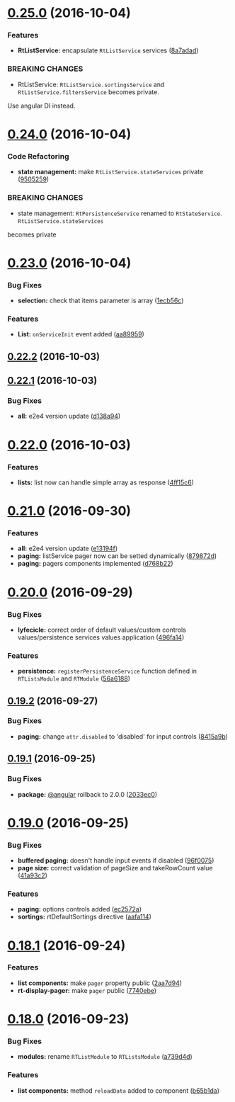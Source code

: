 <a name="0.25.0"></a>
# [0.25.0](https://github.com/fshchudlo/right-angled/compare/0.24.0...v0.25.0) (2016-10-04)


### Features

* **RtListService:** encapsulate `RtListService` services ([8a7adad](https://github.com/fshchudlo/right-angled/commit/8a7adad))


### BREAKING CHANGES

* RtListService: `RtListService.sortingsService` and `RtListService.filtersService` becomes private.

Use  angular DI instead.



<a name="0.24.0"></a>
# [0.24.0](https://github.com/fshchudlo/right-angled/compare/0.23.0...0.24.0) (2016-10-04)


### Code Refactoring

* **state management:** make `RtListService.stateServices` private ([9505259](https://github.com/fshchudlo/right-angled/commit/9505259))


### BREAKING CHANGES

* state management: `RtPersistenceService` renamed to `RtStateService`. `RtListService.stateServices`

becomes private



<a name="0.23.0"></a>
# [0.23.0](https://github.com/fshchudlo/right-angled/compare/0.22.2...v0.23.0) (2016-10-04)


### Bug Fixes

* **selection:** check that items parameter is array ([1ecb56c](https://github.com/fshchudlo/right-angled/commit/1ecb56c))


### Features

* **List:** `onServiceInit` event added ([aa89959](https://github.com/fshchudlo/right-angled/commit/aa89959))



<a name="0.22.2"></a>
## [0.22.2](https://github.com/fshchudlo/right-angled/compare/0.22.1...v0.22.2) (2016-10-03)



<a name="0.22.1"></a>
## [0.22.1](https://github.com/fshchudlo/right-angled/compare/0.22.0...v0.22.1) (2016-10-03)


### Bug Fixes

* **all:** e2e4 version update ([d138a94](https://github.com/fshchudlo/right-angled/commit/d138a94))



<a name="0.22.0"></a>
# [0.22.0](https://github.com/fshchudlo/right-angled/compare/0.21.0...v0.22.0) (2016-10-03)


### Features

* **lists:** list now can handle simple array as response ([4ff15c6](https://github.com/fshchudlo/right-angled/commit/4ff15c6))



<a name="0.21.0"></a>
# [0.21.0](https://github.com/fshchudlo/right-angled/compare/0.20.0...v0.21.0) (2016-09-30)


### Features

* **all:** e2e4 version update ([e13194f](https://github.com/fshchudlo/right-angled/commit/e13194f))
* **paging:** listService pager now can be setted dynamically ([879872d](https://github.com/fshchudlo/right-angled/commit/879872d))
* **paging:** pagers components implemented ([d768b22](https://github.com/fshchudlo/right-angled/commit/d768b22))



<a name="0.20.0"></a>
# [0.20.0](https://github.com/fshchudlo/right-angled/compare/0.19.2...v0.20.0) (2016-09-29)


### Bug Fixes

* **lyfecicle:** correct order of default values/custom controls values/persistence services values application ([496fa14](https://github.com/fshchudlo/right-angled/commit/496fa14))


### Features

* **persistence:** `registerPersistenceService` function defined in `RTListsModule` and `RTModule` ([56a6188](https://github.com/fshchudlo/right-angled/commit/56a6188))



<a name="0.19.2"></a>
## [0.19.2](https://github.com/fshchudlo/right-angled/compare/0.19.1...v0.19.2) (2016-09-27)


### Bug Fixes

* **paging:** change `attr.disabled` to 'disabled' for input controls ([8415a9b](https://github.com/fshchudlo/right-angled/commit/8415a9b))



<a name="0.19.1"></a>
## [0.19.1](https://github.com/fshchudlo/right-angled/compare/0.19.0...v0.19.1) (2016-09-25)


### Bug Fixes

* **package:** [@angular](https://github.com/angular) rollback to 2.0.0 ([2033ec0](https://github.com/fshchudlo/right-angled/commit/2033ec0))



<a name="0.19.0"></a>
# [0.19.0](https://github.com/fshchudlo/right-angled/compare/0.18.1...v0.19.0) (2016-09-25)


### Bug Fixes

* **buffered paging:** doesn't handle input events if disabled ([96f0075](https://github.com/fshchudlo/right-angled/commit/96f0075))
* **page size:** correct validation of pageSize and takeRowCount value ([41a93c2](https://github.com/fshchudlo/right-angled/commit/41a93c2))


### Features

* **paging:** options controls added ([ec2572a](https://github.com/fshchudlo/right-angled/commit/ec2572a))
* **sortings:** rtDefaultSortings directive ([aafa114](https://github.com/fshchudlo/right-angled/commit/aafa114))



<a name="0.18.1"></a>
# [0.18.1](https://github.com/fshchudlo/right-angled/compare/0.18.0...v0.18.1) (2016-09-24)


### Features

* **list components:** make `pager` property public ([2aa7d94](https://github.com/fshchudlo/right-angled/commit/2aa7d94))
* **rt-display-pager:** make `pager` public ([7740ebe](https://github.com/fshchudlo/right-angled/commit/7740ebe))



<a name="0.18.0"></a>
# [0.18.0](https://github.com/fshchudlo/right-angled/compare/0.17.0...v0.18.0) (2016-09-23)


### Bug Fixes

* **modules:** rename `RTListModule` to `RTListsModule` ([a739d4d](https://github.com/fshchudlo/right-angled/commit/a739d4d))


### Features

* **list components:** method `reloadData` added to component ([b65b1da](https://github.com/fshchudlo/right-angled/commit/b65b1da))



